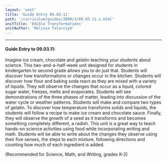 ```yaml
---
layout: 'unit'
title: 'Guide Entry 09.03.11'
path: '/curriculum/guides/2009/3/09.03.11.x.html'
unitTitle: 'Edible Transformations'
unitAuthor: 'Melissa Talarczyk'
---
```


<body>
<hr/>
 <h4>
  Guide Entry to 09.03.11:
 </h4>
 Imagine ice cream, chocolate and gelatin teaching your students about science. This two-and-a-half-week unit designed for students in kindergarten to second grade allows you to do just that. Students will discover how transformations or changes occur in the kitchen. Students will discover how flour and baking soda react as they are mixed with a variety of liquids. They will observe the changes that occur as a liquid, colored sugar water, freezes, melts and evaporates. Students will see demonstrations of the three phases of matter, leading into discussion of the water cycle or weather patterns. Students will make and compare two types of gelatin. To discover how temperature transforms solids and liquids, the students will follow a recipe to make ice cream and chocolate sauce. Finally, they will observe the growth of a seed as it transforms and becomes something completely different, a radish. This unit is a great way to teach hands-on science activities using food while incorporating writing and math. Students will be able to write about the changes they observe using their five senses, the steps to each mixture, following directions and counting how much of each ingredient is added.
<p>
  (Recommended for Science, Math, and Writing, grades K-2)
 </p>

</body>
